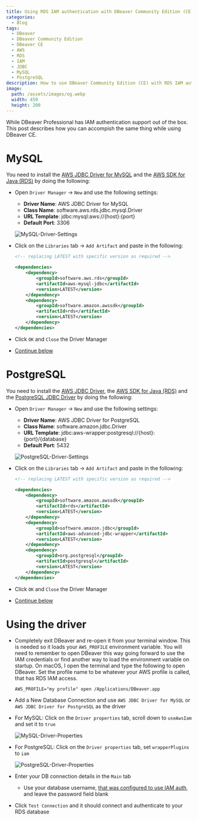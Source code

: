 ```yaml
---
title: Using RDS IAM authentication with DBeaver Community Edition (CE)
categories:
  - Blog
tags:
  - DBeaver
  - DBeaver Community Edition
  - DBeaver CE
  - AWS
  - RDS
  - IAM
  - JDBC
  - MySQL
  - PostgreSQL
description: How to use DBeaver Community Edition (CE) with RDS IAM authentication
image:
  path: /assets/images/og.webp
  width: 459
  height: 200
---
```

While DBeaver Professional has IAM authentication support out of the box.  This post describes how you can accompish the same thing while using DBeaver CE.

# MySQL

You need to install the [AWS JDBC Driver for MySQL](https://github.com/awslabs/aws-mysql-jdbc) and the [AWS SDK for Java (RDS)](https://aws.amazon.com/sdk-for-java/) by doing the following:

- Open `Driver Manager` -> `New` and use the following settings:

  - **Driver Name**: AWS JDBC Driver for MySQL
  - **Class Name**: software.aws.rds.jdbc.mysql.Driver
  - **URL Template**: jdbc:mysql:aws://{host}:{port}
  - **Default Port**: 3306

  ![MySQL-Driver-Settings](/trevor/assets/images/2022-11-02-DBeaver-AWS-RDS-IAM-Authentication/MySQL-Driver-Settings.webp)

- Click on the `Libraries` tab -> `Add Artifact` and paste in the following:

  ```xml
  <!-- replacing LATEST with specific version as required -->

  <dependencies>
      <dependency>
          <groupId>software.aws.rds</groupId>
          <artifactId>aws-mysql-jdbc</artifactId>
          <version>LATEST</version>
      </dependency>
      <dependency>
          <groupId>software.amazon.awssdk</groupId>
          <artifactId>rds</artifactId>
          <version>LATEST</version>
      </dependency>
  </dependencies>
  ```

- Click `OK` and `Close` the Driver Manager
- [Continue below](#using-the-driver)

# PostgreSQL

You need to install the [AWS JDBC Driver](https://github.com/awslabs/aws-advanced-jdbc-wrapper), the [AWS SDK for Java (RDS)](https://aws.amazon.com/sdk-for-java/) and the [PostgreSQL JDBC Driver](https://github.com/pgjdbc/pgjdbc) by doing the following:

- Open `Driver Manager` -> `New` and use the following settings:

  - **Driver Name**: AWS JDBC Driver for PostgreSQL
  - **Class Name**: software.amazon.jdbc.Driver
  - **URL Template**: jdbc:aws-wrapper:postgresql://{host}:{port}/{database}
  - **Default Port**: 5432

  ![PostgreSQL-Driver-Settings](/trevor/assets/images/2022-11-02-DBeaver-AWS-RDS-IAM-Authentication/PostgreSQL-Driver-Settings.webp)

- Click on the `Libraries` tab -> `Add Artifact` and paste in the following:

  ```xml
  <!-- replacing LATEST with specific version as required -->

  <dependencies>
      <dependency>
          <groupId>software.amazon.awssdk</groupId>
          <artifactId>rds</artifactId>
          <version>LATEST</version>
      </dependency>
      <dependency>
          <groupId>software.amazon.jdbc</groupId>
          <artifactId>aws-advanced-jdbc-wrapper</artifactId>
          <version>LATEST</version>
      </dependency>
      <dependency>
          <groupId>org.postgresql</groupId>
          <artifactId>postgresql</artifactId>
          <version>LATEST</version>
      </dependency>
  </dependencies>
  ```

- Click `OK` and `Close` the Driver Manager
- [Continue below](#using-the-driver)

# Using the driver

- Completely exit DBeaver and re-open it from your terminal window.  This is needed so it loads your `AWS_PROFILE` environment variable.  You will need to remember to open DBeaver this way going forward to use the IAM credentials or find another way to load the environment variable on startup.  On macOS, I open the terminal and type the following to open DBeaver.  Set the profile name to be whatever your AWS profile is called, that has RDS IAM access.

  ```shell
  AWS_PROFILE="my profile" open /Applications/DBeaver.app
  ```
- Add a New Database Connection and use `AWS JDBC Driver for MySQL` or `AWS JDBC Driver for PostgreSQL` as the driver
- For MySQL: Click on the `Driver properties` tab, scroll down to `useAwsIam` and set it to `true`

  ![MySQL-Driver-Properties](/trevor/assets/images/2022-11-02-DBeaver-AWS-RDS-IAM-Authentication/MySQL-Driver-Properties.webp)
- For PostgreSQL: Click on the `Driver properties` tab, set `wrapperPlugins` to `iam`

  ![PostgreSQL-Driver-Properties](/trevor/assets/images/2022-11-02-DBeaver-AWS-RDS-IAM-Authentication/PostgreSQL-Driver-Properties.webp)
- Enter your DB connection details in the `Main` tab
  - Use your database username, [that was configured to use IAM auth](https://docs.aws.amazon.com/AmazonRDS/latest/UserGuide/UsingWithRDS.IAMDBAuth.html), and leave the password field blank
- Click `Test Connection` and it should connect and authenticate to your RDS database
